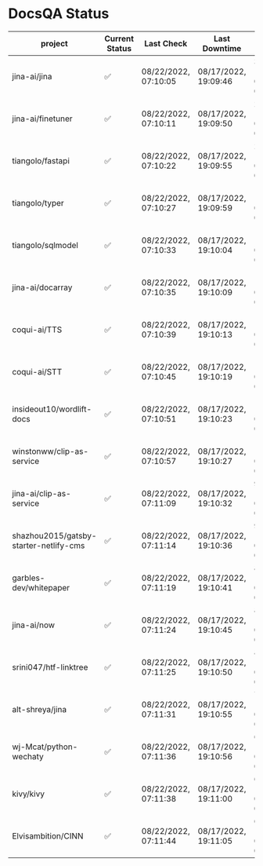 # DocsQA Status

|               project                |Current Status|     Last Check     |   Last Downtime    |               % Uptime                |
|--------------------------------------|--------------|--------------------|--------------------|---------------------------------------|
|jina-ai/jina                          |✅            |08/22/2022, 07:10:05|08/17/2022, 19:09:46|376686.364 (since 08/15/2022, 07:09:42)|
|jina-ai/finetuner                     |✅            |08/22/2022, 07:10:11|08/17/2022, 19:09:50|285793.103 (since 08/15/2022, 07:09:42)|
|tiangolo/fastapi                      |✅            |08/22/2022, 07:10:22|08/17/2022, 19:09:55|212553.846 (since 08/15/2022, 07:09:42)|
|tiangolo/typer                        |✅            |08/22/2022, 07:10:27|08/17/2022, 19:09:59|184228.889 (since 08/15/2022, 07:09:42)|
|tiangolo/sqlmodel                     |✅            |08/22/2022, 07:10:33|08/17/2022, 19:10:04|165820.000 (since 08/15/2022, 07:09:42)|
|jina-ai/docarray                      |✅            |08/22/2022, 07:10:35|08/17/2022, 19:10:09|159440.385 (since 08/15/2022, 07:09:42)|
|coqui-ai/TTS                          |✅            |08/22/2022, 07:10:39|08/17/2022, 19:10:13|148058.929 (since 08/15/2022, 07:09:42)|
|coqui-ai/STT                          |✅            |08/22/2022, 07:10:45|08/17/2022, 19:10:19|131619.048 (since 08/15/2022, 07:09:42)|
|insideout10/wordlift-docs             |✅            |08/22/2022, 07:10:51|08/17/2022, 19:10:23|112569.118 (since 08/15/2022, 07:09:42)|
|winstonww/clip-as-service             |✅            |08/22/2022, 07:10:57|08/17/2022, 19:10:27|112072.973 (since 08/15/2022, 07:09:42)|
|jina-ai/clip-as-service               |✅            |08/22/2022, 07:11:09|08/17/2022, 19:10:32|95344.828 (since 08/15/2022, 07:09:42) |
|shazhou2015/gatsby-starter-netlify-cms|✅            |08/22/2022, 07:11:14|08/17/2022, 19:10:36|91158.242 (since 08/15/2022, 07:09:42) |
|garbles-dev/whitepaper                |✅            |08/22/2022, 07:11:19|08/17/2022, 19:10:41|85526.804 (since 08/15/2022, 07:09:42) |
|jina-ai/now                           |✅            |08/22/2022, 07:11:24|08/17/2022, 19:10:45|82143.564 (since 08/15/2022, 07:09:42) |
|srini047/htf-linktree                 |✅            |08/22/2022, 07:11:25|08/17/2022, 19:10:50|80547.573 (since 08/15/2022, 07:09:42) |
|alt-shreya/jina                       |✅            |08/22/2022, 07:11:31|08/17/2022, 19:10:55|72469.444 (since 08/15/2022, 07:09:42) |
|wj-Mcat/python-wechaty                |✅            |08/22/2022, 07:11:36|08/17/2022, 19:10:56|68666.667 (since 08/15/2022, 07:09:42) |
|kivy/kivy                             |✅            |08/22/2022, 07:11:38|08/17/2022, 19:11:00|67478.448 (since 08/15/2022, 07:09:42) |
|Elvisambition/CINN                    |✅            |08/22/2022, 07:11:44|08/17/2022, 19:11:05|64697.521 (since 08/15/2022, 07:09:42) |
